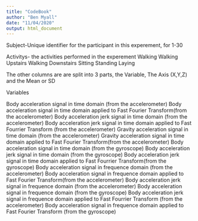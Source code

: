 ```yaml
---
title: "CodeBook"
author: "Ben Myall"
date: "11/04/2020"
output: html_document
---
```


Subject-Unique identifier for the participant in this experement, for 1-30

Activitys- the activities performed in the experement
                  Walking
                  Walking Upstairs
                  Walking Downstairs
                  Sitting
                  Standing
                  Laying 
                  
The other columns are are split into 3 parts, the Variable, The Axis (X,Y,Z) and the Mean or SD

Variables

Body acceleration signal in time domain (from the accelerometer)
Body acceleration signal in time domain applied to Fast Fourier Transform(from the accelerometer)
Body acceleration jerk signal in time domain (from the accelerometer)
Body acceleration jerk signal in time domain applied to Fast Fourrier Transform (from the accelerometer)
Gravity acceleration signal in time domain (from the accelerometer)
Gravity acceleration signal in time domain applied to Fast Fourier Transform(from the accelerometer)
Body acceleration signal in time domain (from the gyroscope)
Body acceleration jerk signal in time domain (from the gyroscope)
Body acceleration jerk signal in time domain applied to Fast Fourrier Transform(from the gyroscope)
Body acceleration signal in frequence domain (from the accelerometer)
Body acceleration signal in frequence domain applied to Fast Fourier Transform(from the accelerometer)
Body acceleration jerk signal in frequence domain (from the accelerometer)
Body acceleration signal in frequence domain (from the gyroscope)
Body acceleration jerk signal in frequence domain applied to Fast Fourrier Transform (from the accelerometer)
Body acceleration signal in frequence domain applied to Fast Fourier Transform (from the gyroscope)













